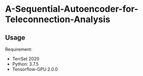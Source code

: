 <h1>A-Sequential-Autoencoder-for-Teleconnection-Analysis</h1>


<h2>Usage</h2>

<p>Requirement:</p>

<ul>
<li>TerrSet 2020</li>
<li>Python: 3.7.5</li>
<li>Tensorflow-GPU 2.0.0</li>
</ul>


